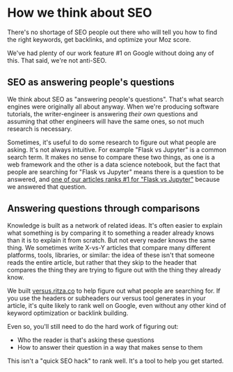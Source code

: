 # How we think about SEO

There's no shortage of SEO people out there who will tell you how to find the right keywords, get backlinks, and optimize your Moz score.

We've had plenty of our work feature #1 on Google without doing any of this. That said, we're not anti-SEO.

## SEO as answering people's questions

We think about SEO as "answering people's questions". That's what search engines were originally all about anyway. When we're producing software tutorials, the writer-engineer is answering *their own* questions and assuming that other engineers will have the same ones, so not much research is necessary.

Sometimes, it's useful to do some research to figure out what people are asking. It's not always intuitive. For example "Flask vs Jupyter" is a common search term. It makes no sense to compare these two things, as one is a web framework and the other is a data science notebook, but the fact that people are searching for "Flask vs Jupyter" means there is a question to be answered, and [one of our articles ranks #1 for "Flask vs Jupyter"](https://www.datarevenue.com/en-blog/data-dashboarding-streamlit-vs-dash-vs-shiny-vs-voila) because we answered that question.

## Answering questions through comparisons

Knowledge is built as a network of related ideas. It's often easier to explain what something is by comparing it to something a reader already knows than it is to explain it from scratch. But not every reader knows the same thing. We sometimes write X-vs-Y articles that compare many different platforms, tools, libraries, or similar: the idea of these isn't that someone reads the entire article, but rather that they skip to the header that compares the thing they are trying to figure out with the thing they already know.

We built [versus.ritza.co](https://versus.ritza.co) to help figure out what people are searching for. If you use the headers or subheaders our versus tool generates in your article, it's quite likely to rank well on Google, even without any other kind of keyword optimization or backlink building. 

Even so, you'll still need to do the hard work of figuring out: 

* Who the reader is that's asking these questions
* How to answer their question in a way that makes sense to them

This isn't a "quick SEO hack" to rank well. It's a tool to help you get started.
